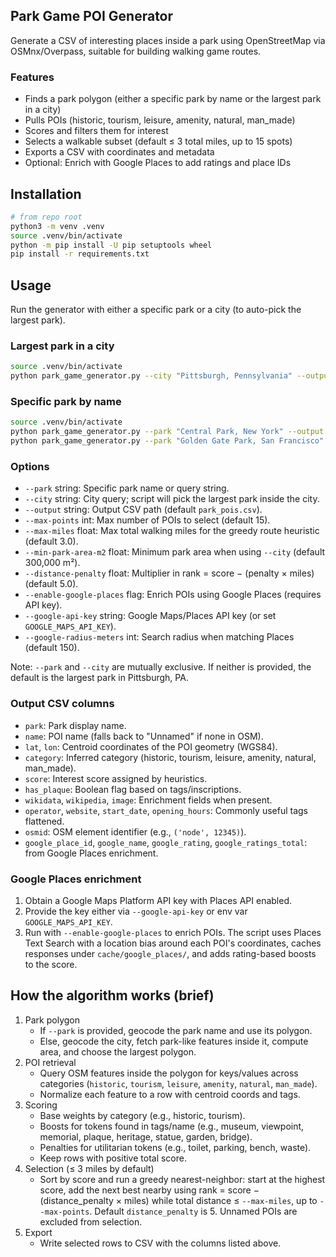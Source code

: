 ## Park Game POI Generator

Generate a CSV of interesting places inside a park using OpenStreetMap via OSMnx/Overpass, suitable for building walking game routes.

### Features

- Finds a park polygon (either a specific park by name or the largest park in a city)
- Pulls POIs (historic, tourism, leisure, amenity, natural, man_made)
- Scores and filters them for interest
- Selects a walkable subset (default ≤ 3 total miles, up to 15 spots)
- Exports a CSV with coordinates and metadata
- Optional: Enrich with Google Places to add ratings and place IDs

## Installation

```bash
# from repo root
python3 -m venv .venv
source .venv/bin/activate
python -m pip install -U pip setuptools wheel
pip install -r requirements.txt
```

## Usage

Run the generator with either a specific park or a city (to auto-pick the largest park).

### Largest park in a city

```bash
source .venv/bin/activate
python park_game_generator.py --city "Pittsburgh, Pennsylvania" --output pittsburgh_park_pois.csv
```

### Specific park by name

```bash
source .venv/bin/activate
python park_game_generator.py --park "Central Park, New York" --output central_park_pois.csv
python park_game_generator.py --park "Golden Gate Park, San Francisco" --output golden_gate_park_pois.csv
```

### Options

- `--park` string: Specific park name or query string.
- `--city` string: City query; script will pick the largest park inside the city.
- `--output` string: Output CSV path (default `park_pois.csv`).
- `--max-points` int: Max number of POIs to select (default 15).
- `--max-miles` float: Max total walking miles for the greedy route heuristic (default 3.0).
- `--min-park-area-m2` float: Minimum park area when using `--city` (default 300,000 m²).
- `--distance-penalty` float: Multiplier in rank = score − (penalty × miles) (default 5.0).
- `--enable-google-places` flag: Enrich POIs using Google Places (requires API key).
- `--google-api-key` string: Google Maps/Places API key (or set `GOOGLE_MAPS_API_KEY`).
- `--google-radius-meters` int: Search radius when matching Places (default 150).

Note: `--park` and `--city` are mutually exclusive. If neither is provided, the default is the largest park in Pittsburgh, PA.

### Output CSV columns

- `park`: Park display name.
- `name`: POI name (falls back to "Unnamed" if none in OSM).
- `lat`, `lon`: Centroid coordinates of the POI geometry (WGS84).
- `category`: Inferred category (historic, tourism, leisure, amenity, natural, man_made).
- `score`: Interest score assigned by heuristics.
- `has_plaque`: Boolean flag based on tags/inscriptions.
- `wikidata`, `wikipedia`, `image`: Enrichment fields when present.
- `operator`, `website`, `start_date`, `opening_hours`: Commonly useful tags flattened.
- `osmid`: OSM element identifier (e.g., `('node', 12345)`).
- `google_place_id`, `google_name`, `google_rating`, `google_ratings_total`: from Google Places enrichment.

### Google Places enrichment

1. Obtain a Google Maps Platform API key with Places API enabled.
2. Provide the key either via `--google-api-key` or env var `GOOGLE_MAPS_API_KEY`.
3. Run with `--enable-google-places` to enrich POIs. The script uses Places Text Search with a location bias around each POI's coordinates, caches responses under `cache/google_places/`, and adds rating-based boosts to the score.

## How the algorithm works (brief)

1. Park polygon
   - If `--park` is provided, geocode the park name and use its polygon.
   - Else, geocode the city, fetch park-like features inside it, compute area, and choose the largest polygon.
2. POI retrieval
   - Query OSM features inside the polygon for keys/values across categories (`historic`, `tourism`, `leisure`, `amenity`, `natural`, `man_made`).
   - Normalize each feature to a row with centroid coords and tags.
3. Scoring
   - Base weights by category (e.g., historic, tourism).
   - Boosts for tokens found in tags/name (e.g., museum, viewpoint, memorial, plaque, heritage, statue, garden, bridge).
   - Penalties for utilitarian tokens (e.g., toilet, parking, bench, waste).
   - Keep rows with positive total score.
4. Selection (≤ 3 miles by default)
   - Sort by score and run a greedy nearest-neighbor: start at the highest score, add the next best nearby using rank = score − (distance_penalty × miles) while total distance ≤ `--max-miles`, up to `--max-points`. Default `distance_penalty` is 5. Unnamed POIs are excluded from selection.
5. Export
   - Write selected rows to CSV with the columns listed above.
